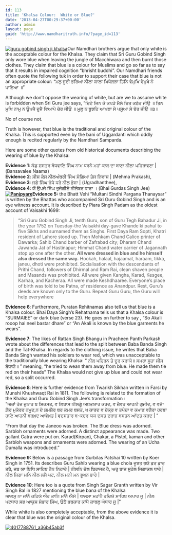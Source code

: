 ```yaml
---
id: 113
title: 'Khalsa Colour:  White or Blue?'
date: '2013-04-27T00:29:37+00:00'
author: admin
layout: page
guid: 'http://www.namdharitruth.info/?page_id=113'
---
```


[![guru gobind singh ji khalsa](http://www.namdharitruth.info/wp-content/uploads/2013/04/guru-gobind-singh-ji-khalsa.jpg)](http://www.namdharitruth.info/wp-content/uploads/2013/04/guru-gobind-singh-ji-khalsa.jpg)Our Namdhari brothers argue that only white is the acceptable colour for the Khalsa. They claim that Sri Guru Gobind Singh only wore blue when leaving the jungle of Macchiwara and then burnt those clothes. They claim that blue is a colour for Muslims and go so far as to say that it results in impaired cognition “bhrisht buddhi”. Our Namdhari friends often quote the following tuk in order to support their case that blue is not an appropriate colour: “ਮਲੁ ਜੂਈ ਭਰਿਆ ਨੀਲਾ ਕਾਲਾ ਖਿਧੋਲੜਾ ਤਿਨਿ ਵੇਮੁਖਿ ਵੇਮੁਖੈ ਨੋ ਪਾਇਆ ॥”

Although we don’t oppose the wearing of white, but are we to assume white is forbidden when Sri Guru jee says, “ਚਿਟੇ ਜਿਨ ਕੇ ਕਪੜੇ ਮੈਲੇ ਚਿਤ ਕਠੋਰ ਜੀਉ ॥ ਤਿਨ ਮੁਖਿ ਨਾਮੁ ਨ ਊਪਜੈ ਦੂਜੈ ਵਿਆਪੇ ਚੋਰ ਜੀਉ ॥ ਮੂਲੁ ਨ ਬੂਝਹਿ ਆਪਣਾ ਸੇ ਪਸੂਆ ਸੇ ਢੋਰ ਜੀਉ ॥੩॥

No of course not.

Truth is however, that blue is the traditional and original colour of the Khalsa. This is supported even by the bani of Uggardanti which oddly enough is recited regularly by the Namdhari Samparda.

Here are some other quotes from old historical documents describing the wearing of blue by the Khalsa:

**Evidence** **1**: ਕੱਛ ਸ਼ਸਤਰ ਬੰਧਵਾਇ ਸਿੰਘ ਨਾਮ ਧਰਨੇ ਮਹਾਂ ਕਾਲ ਦਾ ਬਾਣਾ ਨੀਲਾ ਪਹਿਰਾਵਣਾ | (Bansavalee Naama)  
**Evidence** **2**: ਸੀਸ ਕੇਸ ਨੀਲਅੰਬਰੀ ਸਿੰਘ ਸੰਗਿਆ ਤੇਜ ਨਿਵਾਸ | (Mehma Prakash),  
**Evidence 3**: ਜਗੇ ਸਿੰਘ ਜੋਧੇ ਧਰੇ ਨੀਲ ਭੇਸਾ | (Ugradhanthee),  
**Evidence 4**: ਯੋਂ ਉਪਜੇ ਸਿੰਘ ਭੁਜੰਗੀਏ ਨੀਲੰਬਰ ਧਾਰਾ । (Bhai Gurdas Singh Jee)  
**[![Panjpyare](http://www.namdharitruth.info/wp-content/uploads/2013/04/Panjpyare.jpg)](http://www.namdharitruth.info/wp-content/uploads/2013/04/Panjpyare.jpg)Evidence 5:** the Bhatt Vehi “Multani Sindhi Pargana Thanaysar” is written by the Bhattas who accompanied Sri Guru Gobind Singh and is an eye witness account. It is described by Piara Singh Padam as the oldest account of Vaisakhi 1699:

> “Sri Guru Gobind Singh Ji, tenth Guru, son of Guru Tegh Bahadur Ji, in the year 1752 on Tuesday-the Vaisakhi day-gave Khande ki pahul to five Sikhs and surnamed them as Singhs. First Daya Ram Sopti, Khatri resident of Lahore stood up. Then Mohkam Chand Calico printer of Dawarka; Sahib Chand barber of Zafrabad city; Dharam Chand Jawanda Jat of Hastinapur; Himmat Chand water carrier of Jagannath stop up one after the other. **All were dressed in blue and he himself also dressed the same way.** Hookah, halaal, hajaamat, haraam, tikka, janeu, dhoti were prohibited. Socialisation with the descendants of Prithi Chand, followers of Dhirmal and Ram Rai, clean shaven people and Masands was prohibited. All were given Kangha, Karad, Kesgee, Karhaa, and Kacheraa. All were made Keshdhaaree. Everyone’s place of birth was told to be Patna, of residence as Anandpur. Rest, Guru’s deeds are known only to the Guru. Repeat Guru Guru, the Guru will help everywhere

**Evidence 6**: Furthermore, Puratan Rehitnamas also tell us that blue is a Khalsa colour. Bhai Daya Singh’s Rehatnama tells us that a Khalsa colour is “SURMAIEE” or dark blue (verse 23). He goes on further to say , “So Akali rooop hai neel bastar dhare” or “An Akali is known by the blue garments he wears”.

**Evidence 7**: The likes of Rattan Singh Bhangu in Pracheen Panth Parkash wrote about the differences that lead to the split between Baba Banda Singh and the Tat-Khalsa. In regards to the clothing issue, he writes that Baba Banda Singh wanted his soldiers to wear red, which was unacceptable to the traditionally blue wearing Khalsa: “ ਨੀਲ ਪਹਿਰਨ ਤੇ ਦੂਰ ਕਰਾਯੋ॥ ਸਮਰਾ ਸੂਹਾ ਸੀਸ ਬੰਧਾਯੋ॥ ” meaning, “he tried to wean them away from blue. He made them tie red on their heads” The Khalsa would not give up blue and could not wear red, so a split occurred.

**Evidence 8**: Here is further evidence from Twarikh Sikhan written in Farsi by Munshi Khushwaqt Rai in 1811. The following is related to the formation of the Khalsa and Guru Gobind Singh Jee’s transformation :  
“ਅਜ਼ਾਂ ਰੋਜ਼ ਜ਼ੁਨਾਰ ਬ ਸ਼ਿਕਸਤ, ਵ ਲਿਬਾਸ ਨੀਲਗੂੰ ਅਖ਼ਤਯਾਰ ਕਰਦ, ਵ ਜ਼ੈਵਰ ਆਹਨੀ ਗੁਜੀਦ, ਵ ਵਜਾੱ ਗ਼ੈਰ ਮੁਕੱਰਰ ਨਮੂਦ,ਨ ਦੋ ਸ਼ਮਸ਼ੈਰ ਬਰ ਕਮਰ ਬਸਤ, ਖ ਕਾਰਦ ਵ ਚੱਕ੍ਰ ਵ ਤਪੰਚਾ ਵ ਕਮਾਣ ਵਗੈਰਾ ਹਰਬਾ ਹਾਇ ਆਹਨੀ ਬਰਖ਼ੁਦ ਆਵੇਖ਼ਤ | ਵਦਸਤਾਰ ਬ-ਕਦਰ ਯਕ ਦਸਤ ਦਰਾਜ਼ ਬਸਤਨ ਆੱਦਤ ਕਰਦ | ”

“From that day the Janeoo was broken. The Blue dress was adorned. Sarbloh ornaments were adorned. A distinct appearance was made. Two gallant Gatra were put on. Karad(Kirpan), Chakar, a Pistol, kaman and other Sarbloh weapons and ornaments were adorned. The wearing of an Ucha Dumalla was introduced.”

**Evidence 9:** Below is a passage from Gurbilas Patshai 10 written by Koer Singh in 1751. Its describes Guru Sahib wearing a blue chola ਜੂਝਤ ਭਯੋ ਡਰ ਡਾਰ ਤਬੈ, ਜਬ ਯਾ ਬਿਧਿ ਸਾਹਿਬ ਨੈਨ ਨਿਹਾਰੇ | ਨੀਲਨਿ ਚੋਲ ਬਿਰਾਜਤ ਹੈ, ਅਰੁ ਬਾਜ ਸੁਹੇਲ ਜਿਗਾਕਲ ਧਾਰੇ | ਨੀਲ ਜਿਗਾ ਮਨਿ ਨੀਲ ਲਸੈ ਪਟ, ਨੀਲ ਮਨੀ ਮਨ ਭੂਖਨ ਭਾਰੇ |

**Evidence 10**: Here too is a quote from Singh Sagar Granth written by Vir Singh Bal in 1827 mentioning the blue bana of the Khalsa  
ਆਲਸੁ ਨਾ ਜਾਂਨੈ ਕਹਿਯੋ ਔਰ ਕਾਨਿ ਮਾਂਨੈ ਐਸੋ | ਖਾਲਸਾ ਮਹਾਂਨੈ ਰਚਿਯੋ ਸਾਹਿਬ ਅਪਾਰ ਜੂ | ਨੀਲ ਪਟਧਾਰ ਸਭ ਆਯੁਸ ਸੰਭਾਰ ਸਿੰਘ, ਉਠੈ ਭਬਕਾਰ ਕਾਂਪੈ ਕਾਬਲੁ ਘੰਧਾਰ ਜੂ |”

While white is also completely acceptable, from the above evidence it is clear that blue was the original colour of the Khalsa.

[![4017788761_a36b45ab3f](http://www.namdharitruth.info/wp-content/uploads/2013/04/4017788761_a36b45ab3f.jpg)](http://www.namdharitruth.info/wp-content/uploads/2013/04/4017788761_a36b45ab3f.jpg)